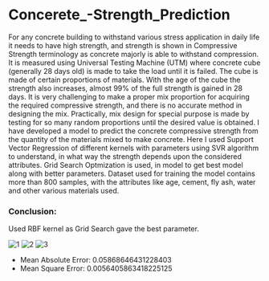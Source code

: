 # Concerete_-Strength_Prediction

For any concrete building to withstand various stress application in daily life it needs to have high strength, and strength is shown in Compressive Strength terminology as concrete majorly is able to withstand compression. It is measured using Universal Testing Machine (UTM) where concrete cube (generally 28 days old) is made to take the load until it is failed. The cube is made of certain proportions of materials. With the age of the cube the strength also increases, almost 99% of the full strength is gained in 28 days.
It is very challenging to make a proper mix proportion for acquiring the required compressive strength, and there is no accurate method in designing the mix. Practically, mix design for special purpose is made by testing for so many random proportions until the desired value is obtained. 
I have developed a model to predict the concrete compressive strength from the quantity of the materials mixed to make concrete.
Here I used Support Vector Regression of different kernels with parameters using  SVR algorithm to understand, in what way the strength depends upon the considered attributes. Grid Search Optmization is used, in model to get best model along with better parameters. Dataset used for training the model contains more than 800 samples, with the attributes like age, cement, fly ash, water and other various materials used.  

### Conclusion:

Used RBF kernel as Grid Search gave the best parameter.

![1](https://user-images.githubusercontent.com/37845653/77755665-b89b3f80-7053-11ea-9d52-eb44c490dc5e.JPG)
![2](https://user-images.githubusercontent.com/37845653/77755657-b638e580-7053-11ea-8ede-92f7d7f62464.JPG)
![3](https://user-images.githubusercontent.com/37845653/77755661-b802a900-7053-11ea-96d3-bc003934ba38.JPG)

- Mean Absolute Error: 0.05868646431228403
- Mean Square Error: 0.0056405863418225125
